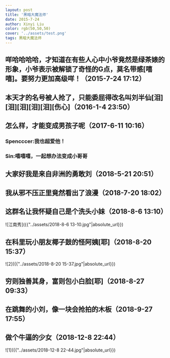 ```yaml
---
layout: post
title: '黑暗大魔法师'
date: 2015-7-24
author: Xinyi Liu
color: rgb(50,50,50)
cover: '../assets/test.png'
tags: 黑暗大魔法师
---
```


## 咩哈哈哈哈，才知道在有些人心中小爷竟然是绿茶婊的形象，小爷表示被解锁了奇怪的G点，莫名带感[嘻嘻]。要努力更加高级咩！（2015-7-24 17:12）

## 本天才的名号被人抢了，只能委屈得改名叫刘半仙[泪][泪][泪][泪][泪][伤心]（2016-1-4 23:50）

## 怎么样，才能变成男孩子呢（2017-6-11 10:16）

### Spencccer:我也超爱他！
### Sin:嘻嘻嘻，一起想办法变成小哥哥

## 大家好我是来自非洲的勇敢刘（2018-5-21 20:51）

## 我从邪不压正里竟然看出了浪漫（2018-7-20 18:02）

## 这群名让我怀疑自己是个洗头小妹（2018-8-6 13:10）
![江南秀]({{"../assets/2018-8-6 13-10.jpg"|absolute_url}})

## 在科里玩小朋友椰子鼓的怪阿姨[耶]（2018-8-20 15:37）
![2]({{"../assets/2018-8-20 15-37.jpg"|absolute_url}})

## 穷则独善其身，富则包小白脸[耶]（2018-8-27 09:33）

## 在跳舞的小刘，像一块会抢拍的木板（2018-9-27 17:55）

## 做个牛逼的少女（2018-12-8 22:44）

![1]({{"../assets/2018-12-8 22-44.jpg"|absolute_url}})